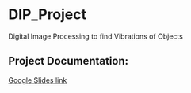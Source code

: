 # DIP_Project
Digital Image Processing to find Vibrations of Objects

## Project Documentation:
 [Google Slides link](https://docs.google.com/presentation/d/16sXSDoK2iBqqFThoEjERWtrvrJ7lYyrKuehbv6cwr1c/edit?usp=sharing)
